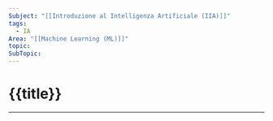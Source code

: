 ```yaml
---
Subject: "[[Introduzione al Intelligenza Artificiale (IIA)]]"
tags:
  - IA
Area: "[[Machine Learning (ML)]]"
topic: 
SubTopic:
---
```

# {{title}}
---
